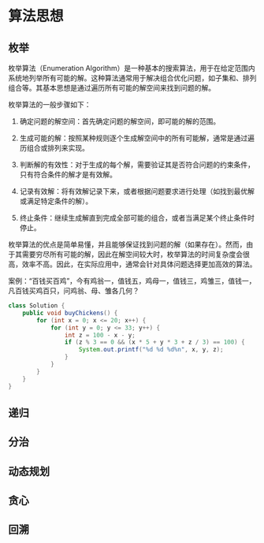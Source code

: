 # 算法思想

## 枚举

枚举算法（Enumeration Algorithm）是一种基本的搜索算法，用于在给定范围内系统地列举所有可能的解。这种算法通常用于解决组合优化问题，如子集和、排列组合等。其基本思想是通过遍历所有可能的解空间来找到问题的解。

枚举算法的一般步骤如下：

1. 确定问题的解空间：首先确定问题的解空间，即可能的解的范围。

2. 生成可能的解：按照某种规则逐个生成解空间中的所有可能解，通常是通过遍历组合或排列来实现。

3. 判断解的有效性：对于生成的每个解，需要验证其是否符合问题的约束条件，只有符合条件的解才是有效解。

4. 记录有效解：将有效解记录下来，或者根据问题要求进行处理（如找到最优解或满足特定条件的解）。

5. 终止条件：继续生成解直到完成全部可能的组合，或者当满足某个终止条件时停止。

枚举算法的优点是简单易懂，并且能够保证找到问题的解（如果存在）。然而，由于其需要穷尽所有可能的解，因此在解空间较大时，枚举算法的时间复杂度会很高，效率不高。因此，在实际应用中，通常会针对具体问题选择更加高效的算法。

案例：“百钱买百鸡”，今有鸡翁一，值钱五，鸡母一，值钱三，鸡雏三，值钱一，凡百钱买鸡百只，问鸡翁、母、雏各几何？

```java
class Solution {
    public void buyChickens() {
        for (int x = 0; x <= 20; x++) {
            for (int y = 0; y <= 33; y++) {
                int z = 100 - x - y;
                if (z % 3 == 0 && (x * 5 + y * 3 + z / 3) == 100) {
                    System.out.printf("%d %d %d%n", x, y, z);
                }
            }
        }
    }
}
```

## 递归

## 分治

## 动态规划

## 贪心

## 回溯
